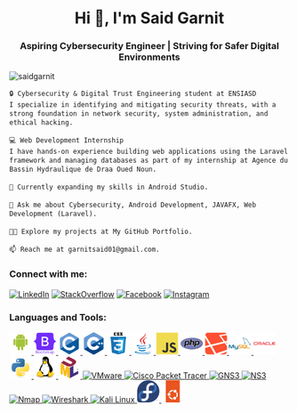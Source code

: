 <h1 align="center">Hi 👋, I'm Said Garnit</h1> <h3 align="center">Aspiring Cybersecurity Engineer | Striving for Safer Digital Environments</h3> <p align="left"> <img src="https://komarev.com/ghpvc/?username=saidgarnit&label=Profile%20views&color=0e75b6&style=flat" alt="saidgarnit" /> </p>

    🔒 Cybersecurity & Digital Trust Engineering student at ENSIASD
    I specialize in identifying and mitigating security threats, with a strong foundation in network security, system administration, and ethical hacking.

    💻 Web Development Internship
    I have hands-on experience building web applications using the Laravel framework and managing databases as part of my internship at Agence du Bassin Hydraulique de Draa Oued Noun.

    🌱 Currently expanding my skills in Android Studio.

    💬 Ask me about Cybersecurity, Android Development, JAVAFX, Web Development (Laravel).

    👨‍💻 Explore my projects at My GitHub Portfolio.

    📫 Reach me at garnitsaid01@gmail.com.

<h3 align="left">Connect with me:</h3> <p align="left"> <a href="https://www.linkedin.com/in/saidgarnit/" target="_blank"><img align="center" src="https://raw.githubusercontent.com/rahuldkjain/github-profile-readme-generator/master/src/images/icons/Social/linked-in-alt.svg" alt="LinkedIn" height="30" width="40" /></a> <a href="https://stackoverflow.com/users/22688535/said-garnit" target="_blank"><img align="center" src="https://raw.githubusercontent.com/rahuldkjain/github-profile-readme-generator/master/src/images/icons/Social/stack-overflow.svg" alt="StackOverflow" height="30" width="40" /></a> <a href="https://www.facebook.com/said.garnit.7" target="_blank"><img align="center" src="https://raw.githubusercontent.com/rahuldkjain/github-profile-readme-generator/master/src/images/icons/Social/facebook.svg" alt="Facebook" height="30" width="40" /></a> <a href="https://instagram.com/saidgarnit" target="_blank"><img align="center" src="https://raw.githubusercontent.com/rahuldkjain/github-profile-readme-generator/master/src/images/icons/Social/instagram.svg" alt="Instagram" height="30" width="40" /></a> </p> <h3 align="left">Languages and Tools:</h3> <p align="left"> <a href="https://developer.android.com" target="_blank" rel="noreferrer"> <img src="https://raw.githubusercontent.com/devicons/devicon/master/icons/android/android-original-wordmark.svg" alt="Android" width="40" height="40"/> </a> <a href="https://getbootstrap.com" target="_blank" rel="noreferrer"> <img src="https://raw.githubusercontent.com/devicons/devicon/master/icons/bootstrap/bootstrap-plain-wordmark.svg" alt="Bootstrap" width="40" height="40"/> </a> <a href="https://www.cprogramming.com/" target="_blank" rel="noreferrer"> <img src="https://raw.githubusercontent.com/devicons/devicon/master/icons/c/c-original.svg" alt="C" width="40" height="40"/> </a> <a href="https://www.w3schools.com/cpp/" target="_blank" rel="noreferrer"> <img src="https://raw.githubusercontent.com/devicons/devicon/master/icons/cplusplus/cplusplus-original.svg" alt="C++" width="40" height="40"/> </a> <a href="https://www.w3schools.com/css/" target="_blank" rel="noreferrer"> <img src="https://raw.githubusercontent.com/devicons/devicon/master/icons/css3/css3-original-wordmark.svg" alt="CSS3" width="40" height="40"/> </a> <a href="https://www.java.com" target="_blank" rel="noreferrer"> <img src="https://raw.githubusercontent.com/devicons/devicon/master/icons/java/java-original.svg" alt="Java" width="40" height="40"/> </a> <a href="https://developer.mozilla.org/en-US/docs/Web/JavaScript" target="_blank" rel="noreferrer"> <img src="https://raw.githubusercontent.com/devicons/devicon/master/icons/javascript/javascript-original.svg" alt="JavaScript" width="40" height="40"/> </a> <a href="https://www.php.net" target="_blank" rel="noreferrer"> <img src="https://raw.githubusercontent.com/devicons/devicon/master/icons/php/php-original.svg" alt="PHP" width="40" height="40"/> </a> <a href="https://laravel.com" target="_blank" rel="noreferrer"> <img src="https://raw.githubusercontent.com/devicons/devicon/master/icons/laravel/laravel-plain.svg" alt="Laravel" width="40" height="40"/> </a> <a href="https://www.mysql.com/" target="_blank" rel="noreferrer"> <img src="https://raw.githubusercontent.com/devicons/devicon/master/icons/mysql/mysql-original-wordmark.svg" alt="MySQL" width="40" height="40"/> </a> <a href="https://www.oracle.com/" target="_blank" rel="noreferrer"> <img src="https://raw.githubusercontent.com/devicons/devicon/master/icons/oracle/oracle-original.svg" alt="Oracle" width="40" height="40"/> </a> <a href="https://www.python.org/" target="_blank" rel="noreferrer"> <img src="https://raw.githubusercontent.com/devicons/devicon/master/icons/python/python-original.svg" alt="Python" width="40" height="40"/> </a> <a href="https://www.linux.org/" target="_blank" rel="noreferrer"> <img src="https://raw.githubusercontent.com/devicons/devicon/master/icons/linux/linux-original.svg" alt="Linux" width="40" height="40"/> </a> <a href="https://www.uml.org/" target="_blank" rel="noreferrer"> <img src="https://raw.githubusercontent.com/devicons/devicon/master/icons/uml/uml-original.svg" alt="UML" width="40" height="40"/> </a> <a href="https://www.vmware.com/" target="_blank" rel="noreferrer"> <img src="https://raw.githubusercontent.com/devicons/devicon/master/icons/vmware/vmware-original.svg" alt="VMware" width="40" height="40"/> </a> <a href="https://www.cisco.com/c/en/us/products/switches/packet-tracer.html" target="_blank" rel="noreferrer"> <img src="https://raw.githubusercontent.com/devicons/devicon/master/icons/cisco/cisco-original.svg" alt="Cisco Packet Tracer" width="40" height="40"/> </a> <a href="https://www.gns3.com/" target="_blank" rel="noreferrer"> <img src="https://raw.githubusercontent.com/devicons/devicon/master/icons/gns3/gns3-original.svg" alt="GNS3" width="40" height="40"/> </a> <a href="https://www.nsnam.org/" target="_blank" rel="noreferrer"> <img src="https://raw.githubusercontent.com/devicons/devicon/master/icons/ns3/ns3-original.svg" alt="NS3" width="40" height="40"/> </a> <a href="https://nmap.org/" target="_blank" rel="noreferrer"> <img src="https://raw.githubusercontent.com/devicons/devicon/master/icons/nmap/nmap-original.svg" alt="Nmap" width="40" height="40"/> </a> <a href="https://www.wireshark.org/" target="_blank" rel="noreferrer"> <img src="https://raw.githubusercontent.com/devicons/devicon/master/icons/wireshark/wireshark-original.svg" alt="Wireshark" width="40" height="40"/> </a> <a href="https://www.kali.org/" target="_blank" rel="noreferrer"> <img src="https://raw.githubusercontent.com/devicons/devicon/master/icons/kali/kali-original.svg" alt="Kali Linux" width="40" height="40"/> </a> <a href="https://getfedora.org/" target="_blank" rel="noreferrer"> <img src="https://raw.githubusercontent.com/devicons/devicon/master/icons/fedora/fedora-original.svg" alt="Fedora" width="40" height="40"/> </a> <a href="https://ubuntu.com/" target="_blank" rel="noreferrer"> <img src="https://raw.githubusercontent.com/devicons/devicon/master/icons/ubuntu/ubuntu-plain.svg" alt="Ubuntu" width="40" height="40"/> </a> </p>
